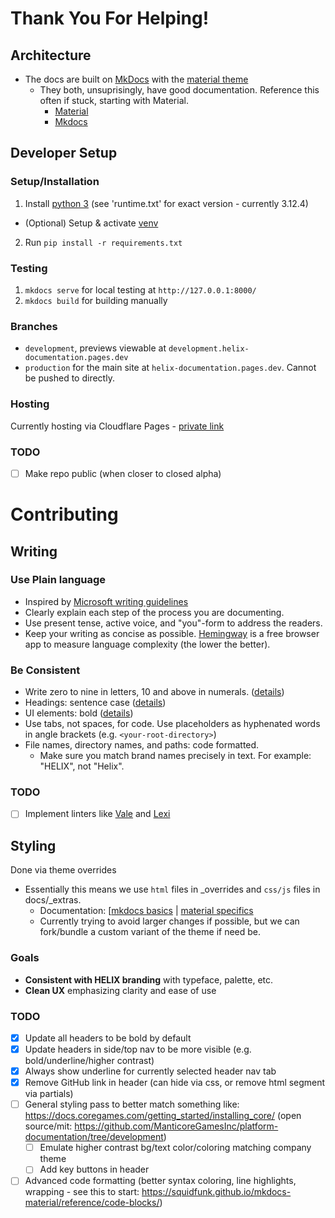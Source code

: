 # Thank You For Helping!

## Architecture
- The docs are built on [MkDocs](https://www.mkdocs.org/) with the [material theme](https://squidfunk.github.io/mkdocs-material/)
    - They both, unsuprisingly, have good documentation. Reference this often if stuck, starting with Material.
        - [Material](https://squidfunk.github.io/mkdocs-material/getting-started/)
        - [Mkdocs](https://www.mkdocs.org/getting-started/)

## Developer Setup

### Setup/Installation
1. Install [python 3](https://www.python.org/downloads/) (see 'runtime.txt' for exact version - currently 3.12.4)
- (Optional) Setup & activate [venv](https://realpython.com/what-is-pip/#using-pip-in-a-python-virtual-environment)
2. Run `pip install -r requirements.txt`

### Testing
1. `mkdocs serve` for local testing at `http://127.0.0.1:8000/`
2. `mkdocs build` for building manually

### Branches
- `development`, previews viewable at `development.helix-documentation.pages.dev`
- `production` for the main site at `helix-documentation.pages.dev`. Cannot be pushed to directly.

### Hosting

Currently hosting via Cloudflare Pages - [private link](https://dash.cloudflare.com/d6a088d02c11f99940fa2e342f1893d8/pages/view/helixdocs)

### TODO
- [ ] Make repo public (when closer to closed alpha)

# Contributing

## Writing

### Use Plain language
- Inspired by [Microsoft writing guidelines](https://learn.microsoft.com/en-us/style-guide/welcome/)
- Clearly explain each step of the process you are documenting.
- Use present tense, active voice, and "you"-form to address the readers.
- Keep your writing as concise as possible. [Hemingway](https://hemingwayapp.com/) is a free browser app to measure language complexity (the lower the better).

### Be Consistent
- Write zero to nine in letters, 10 and above in numerals. ([details](https://learn.microsoft.com/en-us/style-guide/numbers))
- Headings: sentence case ([details](https://learn.microsoft.com/en-us/style-guide/scannable-content/headings#formatting-headings))
- UI elements: bold ([details](https://learn.microsoft.com/en-us/style-guide/procedures-instructions/formatting-text-in-instructions)) 
- Use tabs, not spaces, for code. Use placeholders as hyphenated words in angle brackets (e.g. `<your-root-directory>`)
- File names, directory names, and paths: code formatted.
    - Make sure you match brand names precisely in text. For example: "HELIX", not "Helix".

### TODO
- [ ] Implement linters like [Vale](https://docs.errata.ai/) and [Lexi](https://github.com/Rebilly/lexi/tree/main)

## Styling

Done via theme overrides 
- Essentially this means we use `html` files in _overrides and `css/js` files in docs/_extras.
    - Documentation: [[mkdocs basics](https://www.mkdocs.org/user-guide/customizing-your-theme/) | [material specifics](https://squidfunk.github.io/mkdocs-material/customization/)
    - Currently trying to avoid larger changes if possible, but we can fork/bundle a custom variant of the theme if need be.

### Goals
- **Consistent with HELIX branding** with typeface, palette, etc.
- **Clean UX** emphasizing clarity and ease of use

### TODO 
- [x] Update all headers to be bold by default
- [x] Update headers in side/top nav to be more visible (e.g. bold/underline/higher contrast)
- [x] Always show underline for currently selected header nav tab
- [x] Remove GitHub link in header (can hide via css, or remove html segment via partials)
- [ ] General styling pass to better match something like: https://docs.coregames.com/getting_started/installing_core/ (open source/mit: https://github.com/ManticoreGamesInc/platform-documentation/tree/development)
    - [ ] Emulate higher contrast bg/text color/coloring matching company theme
    - [ ] Add key buttons in header
- [ ] Advanced code formatting (better syntax coloring, line highlights, wrapping - see this to start: https://squidfunk.github.io/mkdocs-material/reference/code-blocks/)